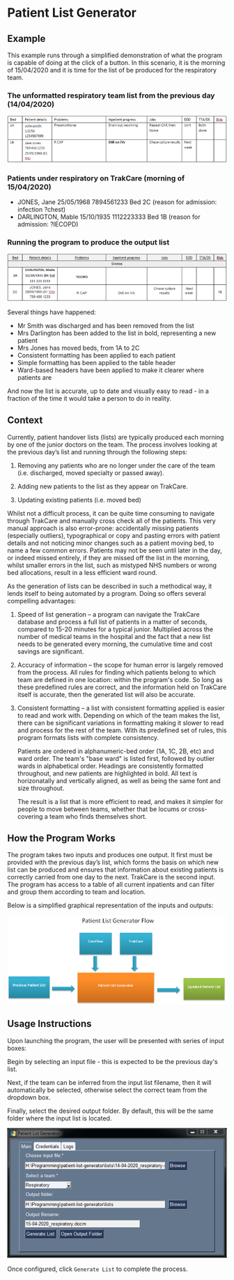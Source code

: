 # Patient List Generator

## Example

This example runs through a simplified demonstration of what the program is capable of doing at the click of a button. In this scenario, it is the morning of 15/04/2020 and it is time for the list of be produced for the respiratory team.

### The unformatted respiratory team list from the previous day (14/04/2020)

![Unformatted input list](https://github.com/mfreeborn/patient-list-generator/blob/master/images/unformatted-list-example.png?raw=true)

### Patients under respiratory on TrakCare (morning of 15/04/2020)

- JONES, Jane 25/05/1968 7894561233 Bed 2C (reason for admission: infection ?chest)
- DARLINGTON, Mable 15/10/1935 1112223333 Bed 1B (reason for admission: ?IECOPD)

### Running the program to produce the output list

![Formatted and updated output list](https://github.com/mfreeborn/patient-list-generator/blob/master/images/formatted-list-example.png?raw=true)

Several things have happened:

- Mr Smith was discharged and has been removed from the list
- Mrs Darlington has been added to the list in bold, representing a new patient
- Mrs Jones has moved beds, from 1A to 2C
- Consistent formatting has been applied to each patient
- Simple formatting has been applied to the table header
- Ward-based headers have been applied to make it clearer where patients are

And now the list is accurate, up to date and visually easy to read - in a fraction of the time it would take a person to do in reality.

## Context

Currently, patient handover lists (lists) are typically produced each morning by one of the junior doctors on the team. The process involves looking at the previous day’s list and running through the following steps:

1. Removing any patients who are no longer under the care of the team (i.e. discharged, moved specialty or passed away).

2. Adding new patients to the list as they appear on TrakCare.

3. Updating existing patients (i.e. moved bed)

Whilst not a difficult process, it can be quite time consuming to navigate through TrakCare and manually cross check all of the patients. This very manual approach is also error-prone: accidentally missing patients (especially outliers), typographical or copy and pasting errors with patient details and not noticing minor changes such as a patient moving bed, to name a few common errors. Patients may not be seen until later in the day, or indeed missed entirely, if they are missed off the list in the morning, whilst smaller errors in the list, such as mistyped NHS numbers or wrong bed allocations, result in a less efficient ward round.

As the generation of lists can be described in such a methodical way, it lends itself to being automated by a program. Doing so offers several compelling advantages:

1. Speed of list generation – a program can navigate the TrakCare database and process a full list of patients in a matter of seconds, compared to 15-20 minutes for a typical junior. Multiplied across the number of medical teams in the hospital and the fact that a new list needs to be generated every morning, the cumulative time and cost savings are significant.

2. Accuracy of information – the scope for human error is largely removed from the process. All rules for finding which patients belong to which team are defined in one location: within the program's code. So long as these predefined rules are correct, and the information held on TrakCare itself is accurate, then the generated list will also be accurate.

3. Consistent formatting – a list with consistent formatting applied is easier to read and work with. Depending on which of the team makes the list, there can be significant variations in formatting making it slower to read and process for the rest of the team. With its predefined set of rules, this program formats lists with complete consistency.

   Patients are ordered in alphanumeric-bed order (1A, 1C, 2B, etc) and ward order. The team's "base ward" is listed first, followed by outlier wards in alphabetical order. Headings are consistently formatted throughout, and new patients are highlighted in bold. All text is horizonatally and vertically aligned, as well as being the same font and size throughout.

   The result is a list that is more efficient to read, and makes it simpler for people to move between teams, whether that be locums or cross-covering a team who finds themselves short.

## How the Program Works

The program takes two inputs and produces one output. It first must be provided with the previous day’s list, which forms the basis on which new list can be produced and ensures that information about existing patients is correctly carried from one day to the next. TrakCare is the second input. The program has access to a table of all current inpatients and can filter and group them according to team and location.

Below is a simplified graphical representation of the inputs and outputs:

![Flow](https://github.com/mfreeborn/patient-list-generator/blob/master/images/patient-list-flow.png?raw=true)

## Usage Instructions

Upon launching the program, the user will be presented with series of input boxes:

<!-- TODO: image of an empty "main" tab -->

Begin by selecting an input file - this is expected to be the previous day's list.

Next, if the team can be inferred from the input list filename, then it will automatically be selected, otherwise select the correct team from the dropdown box.

Finally, select the desired output folder. By default, this will be the same folder where the input list is located.

<!-- TODO: redo this screenshot without the now-deprecated `Credentials` tab -->

![Configuring Settings](https://github.com/mfreeborn/patient-list-generator/blob/master/images/list-settings.png?raw=true)

Once configured, click `Generate List` to complete the process.
